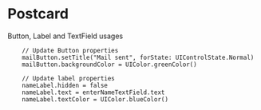 # Postcard
Button, Label and TextField usages

        // Update Button properties
        mailButton.setTitle("Mail sent", forState: UIControlState.Normal)
        mailButton.backgroundColor = UIColor.greenColor()

        // Update label properties
        nameLabel.hidden = false
        nameLabel.text = enterNameTextField.text
        nameLabel.textColor = UIColor.blueColor()
